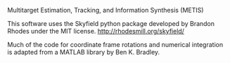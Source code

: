 Multitarget Estimation, Tracking, and Information Synthesis (METIS)

This software uses the Skyfield python package developed by Brandon Rhodes under the MIT license.
http://rhodesmill.org/skyfield/

Much of the code for coordinate frame rotations and numerical integration is adapted from a MATLAB library by Ben K. Bradley.



